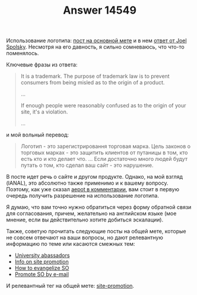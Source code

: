 ﻿---
title: "Answer 14549"
se.owner.user_id: 337980
se.owner.display_name: "Anton Menshov"
se.owner.link: "https://ru.meta.stackoverflow.com/users/337980/anton-menshov"
se.answer_id: 14549
se.question_id: 14548
se.post_type: answer
se.is_accepted: True
---
<p>Использование логотипа: <a href="https://meta.stackexchange.com/q/22117/383809">пост на основной мете</a> и в нем <a href="https://meta.stackexchange.com/a/22123/383809">ответ от Joel Spolsky</a>. Несмотря на его давность, я сильно сомневаюсь, что что-то поменялось.</p>
<p>Ключевые фразы из ответа:</p>
<blockquote>
<p>It is a trademark. The purpose of trademark law is to prevent consumers from being misled as to the origin of a product.</p>
<p>...</p>
<p>If enough people were reasonably confused as to the origin of your site, it's a violation.</p>
<p>...</p>
</blockquote>
<p>и мой вольный перевод:</p>
<blockquote>
<p>Логотип - это зарегистрировання торговая марка. Цель законов о торговых марках - это защитить клиентов от путаницы в том, кто есть кто и кто делает что. ... Если достаточно много людей будут путать о том, кто сделал ваш сайт - это нарушение.</p>
</blockquote>
<p>В посте идет речь о сайте и другом продукте. Однако, на мой взгляд (IANAL),  это абсолютно также применимо и к вашему вопросу. Поэтому, как уже сказал <a href="https://ru.meta.stackoverflow.com/questions/14548/%D0%9C%D0%BE%D0%B6%D0%BD%D0%BE-%D0%BB%D0%B8-%D1%80%D0%B5%D0%BA%D0%BB%D0%B0%D0%BC%D0%B8%D1%80%D0%BE%D0%B2%D0%B0%D1%82%D1%8C-stack-overflow-%D0%BD%D0%B0-%D1%80%D1%83%D1%81%D1%81%D0%BA%D0%BE%D0%BC#comment60585_14548">aepot в комментарии</a>, вам стоит в первую очередь получить разрешение на использование логотипа.</p>
<p>Я думаю, что вам точно нужно обратиться через форму обратной связи для согласования, причем, желательно на английском языке (мое мнение, если вы действительно хотите добиться эскалации).</p>
<p>Также, советую прочитать следующие посты на общей мете, которые не совсем отвечают на ваши вопросы, но дают релевантную информацию по теме или касаются смежных тем:</p>
<ul>
<li><a href="https://meta.stackexchange.com/q/328285/383809">University abassadors</a></li>
<li><a href="https://meta.stackexchange.com/q/137884/383809">Info on site promotion</a></li>
<li><a href="https://meta.stackexchange.com/q/67710/383809">How to evangelize SO</a></li>
<li><a href="https://meta.stackexchange.com/q/266460/383809">Promote SO by e-mail</a></li>
</ul>
<p>И релевантный тег на общей мете: <a href="https://meta.stackexchange.com/questions/tagged/site-promotion">site-promotion</a>.</p>
